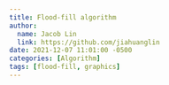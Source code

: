 ```yaml
---
title: Flood-fill algorithm
author:
  name: Jacob Lin
  link: https://github.com/jiahuanglin
date: 2021-12-07 11:01:00 -0500
categories: [Algorithm]
tags: [flood-fill, graphics]
---
```


